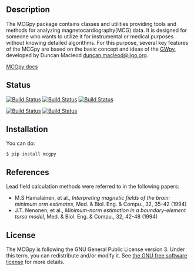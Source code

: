 ## Description
The MCGpy package contains classes and utilities providing tools and methods for analyzing magnetocardiography(MCG) data. It is designed for someone who wants to utilize it for instrumental or medical purposes without knowing detailed algorithms. For this purpose, several key features of the MCGpy are based on the basic concept and ideas of the [GWpy](https://github.com/gwpy/gwpy), developed by Duncan Macleod <duncan.macleod@ligo.org>.

[MCGpy docs](https://pjjung.github.io/mcgpy/)

## Status
[![Build Status](https://img.shields.io/badge/build-test%20version-9cf)](https://img.shields.io/badge/build-test%20version-9cf)
[![Build Status](https://img.shields.io/badge/version-0.1.12-blue)](https://github.com/pjjung/mcgpy)
[![Build Status](https://img.shields.io/badge/pypi-0.1.12-blueviolet)](https://pypi.org/project/MCGpy/)

[![Build Status](https://img.shields.io/badge/license-%20GPLv3-green)](http://www.gnu.org/licenses/)
[![Build Status](https://img.shields.io/badge/python-3.6%20%7C%203.7%20%7C%203.8%20%7C%203.9-brightgreen)](https://minepy.readthedocs.io/en/latest/)


## Installation

You can do:
```
$ pip install mcgpy
```


## References
Lead field calculation methods were referred to in the following papers:
- M.S Hamalainen, et al., *Interpreting magnetic fields of the brain: minimum orm estimates*,  Med. & Biol. Eng. & Compu., 32, 35-42 (1994)
- J.T. Nenonen, et al., *Minimum-norm estimation in a boundary-element torso model*, Med. & Biol. Eng. & Compu., 32, 42-48 (1994)

## License

The MCGpy is following the GNU General Public License version 3. Under this term, you can redistribute and/or modify it.
See [the GNU free software license](http://www.gnu.org/licenses/) for more details.
